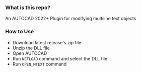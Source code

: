 ### What is this repo?
An AUTOCAD 2022+ Plugin for modifying multiline text objects

### How to Use
- Download latest release's zip file
- Unzip the DLL file
- Open AUTOCAD
- Run `NETLOAD` command and select the DLL file
- Run `OPEN_MTEXT` command
